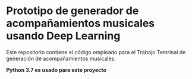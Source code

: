 # Prototipo de generador de acompañamientos musicales usando Deep Learning

Este repositorio contiene el código empleado para el Trabajo Temrinal de generación de acompañamientos musicales.

**Python 3.7 es usado para este proyecto**
